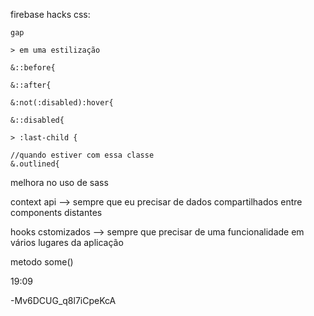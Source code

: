 firebase 
hacks css:

    gap

    > em uma estilização

    &::before{

    &::after{

    &:not(:disabled):hover{

    &::disabled{

    > :last-child {

    //quando estiver com essa classe
    &.outlined{


melhora no uso de sass

context api --> sempre que eu precisar de dados compartilhados entre components distantes

hooks cstomizados --> sempre que precisar de uma funcionalidade em vários lugares da aplicação

metodo some()

19:09

-Mv6DCUG_q8l7iCpeKcA